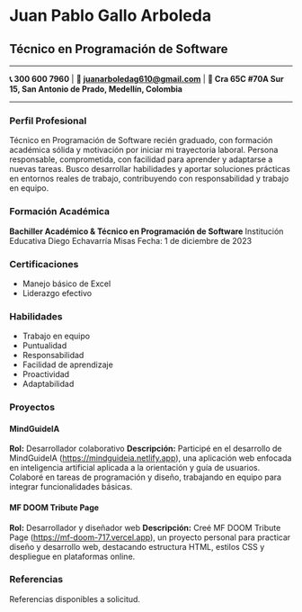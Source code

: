 # Juan Pablo Gallo Arboleda
## Técnico en Programación de Software

---

**📞 300 600 7960** | **📧 juanarboledag610@gmail.com** | **📍 Cra 65C #70A Sur 15, San Antonio de Prado, Medellín, Colombia**

---

### Perfil Profesional
Técnico en Programación de Software recién graduado, con formación académica sólida y motivación por iniciar mi trayectoria laboral. Persona responsable, comprometida, con facilidad para aprender y adaptarse a nuevas tareas. Busco desarrollar habilidades y aportar soluciones prácticas en entornos reales de trabajo, contribuyendo con responsabilidad y trabajo en equipo.

### Formación Académica
**Bachiller Académico & Técnico en Programación de Software**
Institución Educativa Diego Echavarría Misas
Fecha: 1 de diciembre de 2023

### Certificaciones
*   Manejo básico de Excel
*   Liderazgo efectivo

### Habilidades
*   Trabajo en equipo
*   Puntualidad
*   Responsabilidad
*   Facilidad de aprendizaje
*   Proactividad
*   Adaptabilidad

### Proyectos
#### MindGuideIA
**Rol:** Desarrollador colaborativo
**Descripción:** Participé en el desarrollo de MindGuideIA (https://mindguideia.netlify.app), una aplicación web enfocada en inteligencia artificial aplicada a la orientación y guía de usuarios. Colaboré en tareas de programación y diseño, trabajando en equipo para integrar funcionalidades básicas.

#### MF DOOM Tribute Page
**Rol:** Desarrollador y diseñador web
**Descripción:** Creé MF DOOM Tribute Page (https://mf-doom-717.vercel.app), un proyecto personal para practicar diseño y desarrollo web, destacando estructura HTML, estilos CSS y despliegue en plataformas online.

### Referencias
Referencias disponibles a solicitud.
